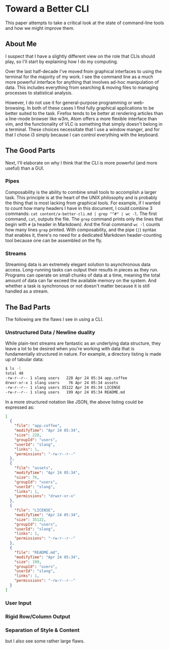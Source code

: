 # Toward a Better CLI

This paper attempts to take a critical look at the state of command-line tools and how we might improve them.

## About Me

I suspect that I have a slightly different view on the role that CLIs should play, so I'll start by explaining how I do my computing.

Over the last half-decade I've moved from graphical interfaces to using the terminal for the majority of my work. I see the command line as a much more powerful interface for anything that involves ad-hoc manipulation of data. This includes everything from searching & moving files to managing processes to statistical analysis.

However, I do not use it for general-purpose programming or web-browsing. In both of these cases I find fully graphical applications to be better suited to the task. Firefox tends to be better at rendering articles than a line-mode browser like w3m, Atom offers a more flexible interface than vim, and the functionality of VLC is something that simply doesn't belong in a terminal. These choices necessitate that I use a window manger, and for that I chose i3 simply because I can control everything with the keyboard.

## The Good Parts

Next, I'll elaborate on why I think that the CLI is more powerful (and more useful) than a GUI.

### Pipes

Composability is the ability to combine small tools to accomplish a larger task. This principle is at the heart of the UNIX philosophy and is probably the thing that is most lacking from graphical tools. For example, if I wanted to count how many headers I have in this document, I could combine 3 commands: `cat content/a-better-cli.md | grep "^#" | wc -l`. The first command, `cat`, outputs the file. The `grep` command prints only the lines that begin with `#` (a header in Markdown). And the final command `wc -l` counts how many lines `grep` printed. With composability, and the pipe (`|`) syntax that enables it, there's no need for a dedicated Markdown header-counting tool because one can be assembled on the fly.

### Streams

Streaming data is an extremely elegant solution to asynchronous data access. Long-running tasks can output their results in pieces as they run. Programs can operate on small chunks of data at a time, meaning the total amount of data can far exceed the available memory on the system. And whether a task is synchronous or not doesn't matter because it is still handled as a stream.

## The Bad Parts

The following are the flaws I see in using a CLI.

### Unstructured Data / Newline duality

While plain-text streams are fantastic as an underlying data structure, they leave a lot to be desired when you're working with data that is fundamentally structured in nature. For example, a directory listing is made up of tabular data:

```bash
$ ls -l
total 48
-rw-r--r-- 1 slang users   228 Apr 24 05:34 app.coffee
drwxr-xr-x 1 slang users    76 Apr 24 05:34 assets
-rw-r--r-- 1 slang users 35122 Apr 24 05:34 LICENSE
-rw-r--r-- 1 slang users   199 Apr 24 05:34 README.md
```

In a more structured notation like JSON, the above listing could be expressed as:

```json
[
  {
    "file": "app.coffee",
    "modifyTime": "Apr 24 05:34",
    "size": 228,
    "groupId": "users",
    "userId": "slang",
    "links": 1,
    "permissions": "-rw-r--r--"
  },
  {
    "file": "assets",
    "modifyTime": "Apr 24 05:34",
    "size": 76,
    "groupId": "users",
    "userId": "slang",
    "links": 1,
    "permissions": "drwxr-xr-x"
  },
  {
    "file": "LICENSE",
    "modifyTime": "Apr 24 05:34",
    "size": 35122,
    "groupId": "users",
    "userId": "slang",
    "links": 1,
    "permissions": "-rw-r--r--"
  },
  {
    "file": "README.md",
    "modifyTime": "Apr 24 05:34",
    "size": 199,
    "groupId": "users",
    "userId": "slang",
    "links": 1,
    "permissions": "-rw-r--r--"
  }
]
```

### User Input

### Rigid Row/Column Output

### Separation of Style & Content

but I also see some rather large flaws.
